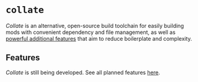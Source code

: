 # `collate`
_Collate_ is an alternative, open-source build toolchain for easily building mods with convenient dependency and file management, as well as [powerful additional features](PLANNED.md) that aim to reduce boilerplate and complexity.

## Features
_Collate_ is still being developed. See all planned features [here](PLANNED.md).
